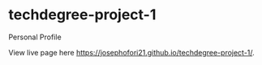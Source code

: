 # techdegree-project-1
 Personal Profile
 
 View live page here https://josephofori21.github.io/techdegree-project-1/.
